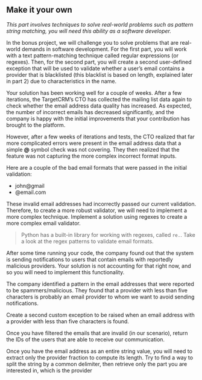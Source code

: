 ## Make it your own

_This part involves techniques to solve real-world problems such as pattern string matching, you will need this ability as a software developer._

In the bonus project, we will challenge you to solve problems that are real-world demands in software development. For the first part, you will work with a text pattern-matching technique called regular expressions (or regexes). Then, for the second part, you will create a second user-defined exception that will be used to validate whether a user’s email contains a provider that is blacklisted (this blacklist is based on length, explained later in part 2) due to characteristics in the name.

Your solution has been working well for a couple of weeks. After a few iterations, the TargetCRM’s CTO has collected the mailing list data again to check whether the email address data quality has increased. As expected, the number of incorrect emails has decreased significantly, and the company is happy with the initial improvements that your contribution has brought to the platform.

However, after a few weeks of iterations and tests, the CTO realized that far more complicated errors were present in the email address data that a simple **@** symbol check was not covering. They then realized that the feature was not capturing the more complex incorrect format inputs.

Here are a couple of the bad email formats that were passed in the initial validation:

- john@gmail
- @email.com

These invalid email addresses had incorrectly passed our current validation. Therefore, to create a more robust validator, we will need to implement a more complex technique. Implement a solution using regexes to create a more complex email validator.

> Python has a built-in library for working with regexes, called `re.`. Take a look at the regex patterns to validate email formats.

After some time running your code, the company found out that the system is sending notifications to users that contain emails with reportedly malicious providers. Your solution is not accounting for that right now, and so you will need to implement this functionality.

The company identified a pattern in the email addresses that were reported to be spammers/malicious. They found that a provider with less than five characters is probably an email provider to whom we want to avoid sending notifications.

Create a second custom exception to be raised when an email address with a provider with less than five characters is found.

Once you have filtered the emails that are invalid (in our scenario), return the IDs of the users that are able to receive our communication.

Once you have the email address as an entire string value, you will need to extract only the provider fraction to compute its length. Try to find a way to split the string by a common delimiter, then retrieve only the part you are interested in, which is the provider
